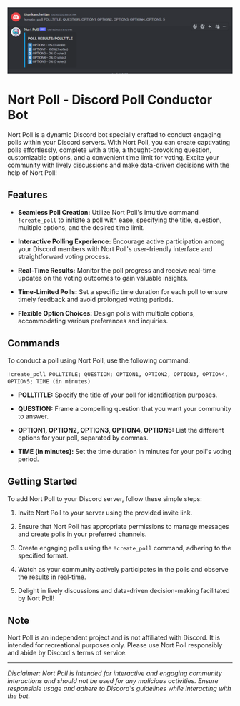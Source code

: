 <img src="Screenshot_1.png" alt="Screenshot 1">

# Nort Poll - Discord Poll Conductor Bot

Nort Poll is a dynamic Discord bot specially crafted to conduct engaging polls within your Discord servers. With Nort Poll, you can create captivating polls effortlessly, complete with a title, a thought-provoking question, customizable options, and a convenient time limit for voting. Excite your community with lively discussions and make data-driven decisions with the help of Nort Poll!

## Features

- **Seamless Poll Creation:** Utilize Nort Poll's intuitive command `!create_poll` to initiate a poll with ease, specifying the title, question, multiple options, and the desired time limit.

- **Interactive Polling Experience:** Encourage active participation among your Discord members with Nort Poll's user-friendly interface and straightforward voting process.

- **Real-Time Results:** Monitor the poll progress and receive real-time updates on the voting outcomes to gain valuable insights.

- **Time-Limited Polls:** Set a specific time duration for each poll to ensure timely feedback and avoid prolonged voting periods.

- **Flexible Option Choices:** Design polls with multiple options, accommodating various preferences and inquiries.

## Commands

To conduct a poll using Nort Poll, use the following command:

```
!create_poll POLLTITLE; QUESTION; OPTION1, OPTION2, OPTION3, OPTION4, OPTION5; TIME (in minutes)
```

- **POLLTITLE:** Specify the title of your poll for identification purposes.

- **QUESTION:** Frame a compelling question that you want your community to answer.

- **OPTION1, OPTION2, OPTION3, OPTION4, OPTION5:** List the different options for your poll, separated by commas.

- **TIME (in minutes):** Set the time duration in minutes for your poll's voting period.

## Getting Started

To add Nort Poll to your Discord server, follow these simple steps:

1. Invite Nort Poll to your server using the provided invite link.

2. Ensure that Nort Poll has appropriate permissions to manage messages and create polls in your preferred channels.

3. Create engaging polls using the `!create_poll` command, adhering to the specified format.

4. Watch as your community actively participates in the polls and observe the results in real-time.

5. Delight in lively discussions and data-driven decision-making facilitated by Nort Poll!

## Note

Nort Poll is an independent project and is not affiliated with Discord. It is intended for recreational purposes only. Please use Nort Poll responsibly and abide by Discord's terms of service.

---
*Disclaimer: Nort Poll is intended for interactive and engaging community interactions and should not be used for any malicious activities. Ensure responsible usage and adhere to Discord's guidelines while interacting with the bot.*
